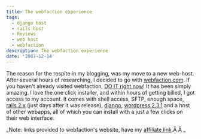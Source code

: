 ```yaml
---
title: The webfaction experience
tags:
  - django host
  - rails host
  - Reviews
  - web host
  - webfaction
description: The webfaction experience
date: '2007-12-14'
---
```


The reason for the respite in my blogging, was my move to a new web-host. After several hours of researching, I decided to go with [webfaction.com][0]. If you haven't already visited webfaction, [DO IT right now][0]! It has been simply amazing. I love the one click installer, and within hours of getting billed, I got access to my account. It comes with shell access, SFTP, enough space, [rails 2.x][1] (just days after it was release), [django][2], [wordpress 2.3.1][3] and a host of other webapps, all of which you can install with a just a few clicks on their web interface.

_Note: links provided to webfaction's website, have my [affiliate link][0].Â Â _


[0]: http://www.webfaction.com/?affiliate=shvelmur
[1]: http://www.rubyonrails.org/
[2]: http://www.djangoproject.com/
[3]: http://wordpress.org/download/